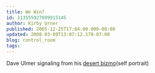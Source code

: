 ```yaml
---
title: We Win?
id: 113555927899915145
author: Kirby Urner
published: 2005-12-25T17:04:00.000-08:00
updated: 2008-03-09T13:07:12.178-07:00
blog: control_room
tags: 
---
```


[](http://photos1.blogger.com/blogger/1134/545/1600/ulmervictory.jpg)Dave Ulmer signaling from his [desert bizmo](http://mybizmo.blogspot.com/2005/09/daves-bizmo.html)(self portrait)